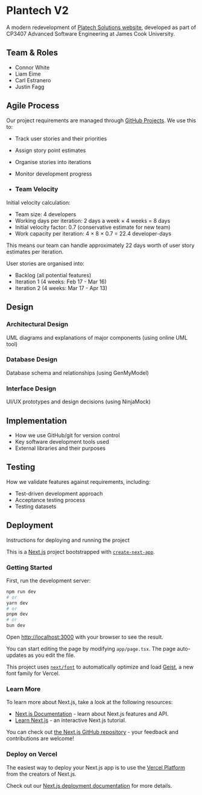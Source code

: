 # Plantech V2
A modern redevelopment of [Platech Solutions website](https://planatechsolutions.com), developed as part of CP3407 Advanced Software Engineering at James Cook University.

## Team & Roles
- Connor White
- Liam Eime
- Carl Estranero
- Justin Fagg

## Agile Process
Our project requirements are managed through [GitHub Projects](https://github.com/users/Connorw-dev/projects/2/). We use this to:
- Track user stories and their priorities
- Assign story point estimates
- Organise stories into iterations
- Monitor development progress

- ### Team Velocity
Initial velocity calculation:
- Team size: 4 developers
- Working days per iteration: 2 days a week × 4 weeks = 8 days
- Initial velocity factor: 0.7 (conservative estimate for new team)
- Work capacity per iteration: 4 × 8 × 0.7 = 22.4 developer-days

This means our team can handle approximately 22 days worth of user story estimates per iteration.

User stories are organised into:
- Backlog (all potential features)
- Iteration 1 (4 weeks: Feb 17 - Mar 16)
- Iteration 2 (4 weeks: Mar 17 - Apr 13)

## Design
### Architectural Design
UML diagrams and explanations of major components (using online UML tool)

### Database Design
Database schema and relationships (using GenMyModel)

### Interface Design
UI/UX prototypes and design decisions (using NinjaMock)

## Implementation
- How we use GitHub/git for version control
- Key software development tools used
- External libraries and their purposes

## Testing
How we validate features against requirements, including:
- Test-driven development approach
- Acceptance testing process
- Testing datasets

## Deployment
Instructions for deploying and running the project

This is a [Next.js](https://nextjs.org) project bootstrapped with [`create-next-app`](https://nextjs.org/docs/app/api-reference/cli/create-next-app).

### Getting Started

First, run the development server:

```bash
npm run dev
# or
yarn dev
# or
pnpm dev
# or
bun dev
```

Open [http://localhost:3000](http://localhost:3000) with your browser to see the result.

You can start editing the page by modifying `app/page.tsx`. The page auto-updates as you edit the file.

This project uses [`next/font`](https://nextjs.org/docs/app/building-your-application/optimizing/fonts) to automatically optimize and load [Geist](https://vercel.com/font), a new font family for Vercel.

### Learn More

To learn more about Next.js, take a look at the following resources:

- [Next.js Documentation](https://nextjs.org/docs) - learn about Next.js features and API.
- [Learn Next.js](https://nextjs.org/learn) - an interactive Next.js tutorial.

You can check out [the Next.js GitHub repository](https://github.com/vercel/next.js) - your feedback and contributions are welcome!

### Deploy on Vercel

The easiest way to deploy your Next.js app is to use the [Vercel Platform](https://vercel.com/new?utm_medium=default-template&filter=next.js&utm_source=create-next-app&utm_campaign=create-next-app-readme) from the creators of Next.js.

Check out our [Next.js deployment documentation](https://nextjs.org/docs/app/building-your-application/deploying) for more details.

